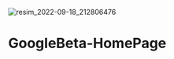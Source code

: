 ![resim_2022-09-18_212806476](https://user-images.githubusercontent.com/93156213/190922750-ee52f91c-57be-46b6-a053-a4735af804a5.png)
# GoogleBeta-HomePage
